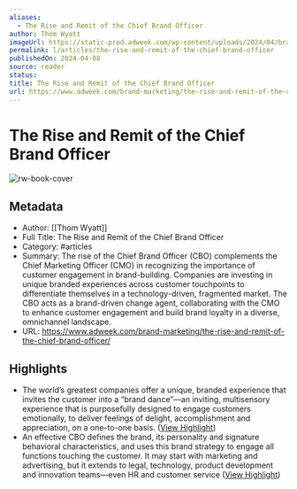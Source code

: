 ```yaml
---
aliases:
  - The Rise and Remit of the Chief Brand Officer
author: Thom Wyatt
imageUrl: https://static-prod.adweek.com/wp-content/uploads/2024/04/brand-extend-beyond-marketing-2024-640x360.jpg
permalink: l/articles/the-rise-and-remit-of-the-chief-brand-officer
publishedOn: 2024-04-08
source: reader
status: 
title: The Rise and Remit of the Chief Brand Officer
url: https://www.adweek.com/brand-marketing/the-rise-and-remit-of-the-chief-brand-officer/
---
```

# The Rise and Remit of the Chief Brand Officer

![rw-book-cover](https://static-prod.adweek.com/wp-content/uploads/2024/04/brand-extend-beyond-marketing-2024-640x360.jpg)

## Metadata

- Author: [[Thom Wyatt]]
- Full Title: The Rise and Remit of the Chief Brand Officer
- Category: #articles
- Summary: The rise of the Chief Brand Officer (CBO) complements the Chief Marketing Officer (CMO) in recognizing the importance of customer engagement in brand-building. Companies are investing in unique branded experiences across customer touchpoints to differentiate themselves in a technology-driven, fragmented market. The CBO acts as a brand-driven change agent, collaborating with the CMO to enhance customer engagement and build brand loyalty in a diverse, omnichannel landscape.
- URL: https://www.adweek.com/brand-marketing/the-rise-and-remit-of-the-chief-brand-officer/

## Highlights

- The world’s greatest companies offer a unique, branded experience that invites the customer into a “brand dance”—an inviting, multisensory experience that is purposefully designed to engage customers emotionally, to deliver feelings of delight, accomplishment and appreciation, on a one-to-one basis. ([View Highlight](https://read.readwise.io/read/01hvb7wsc1satqz21pmt2jn6ae))
- An effective CBO defines the brand, its personality and signature behavioral characteristics, and uses this brand strategy to engage all functions touching the customer. It may start with marketing and advertising, but it extends to legal, technology, product development and innovation teams—even HR and customer service ([View Highlight](https://read.readwise.io/read/01hvb7xve85d02c4dwr223awdf))
